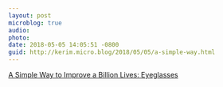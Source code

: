 ```yaml
---
layout: post
microblog: true
audio: 
photo: 
date: 2018-05-05 14:05:51 -0800
guid: http://kerim.micro.blog/2018/05/05/a-simple-way.html
---
```

[A Simple Way to Improve a Billion Lives: Eyeglasses](http://www.nytimes.com/2018/05/05/health/glasses-developing-world-global-health.html)
